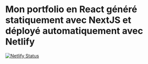 # Mon portfolio en React généré statiquement avec NextJS et déployé automatiquement avec Netlify

[![Netlify Status](https://api.netlify.com/api/v1/badges/d9ecf12e-f008-411e-a06d-344441f3befe/deploy-status)](https://app.netlify.com/sites/portfolio-dicosaedrique/deploys)

